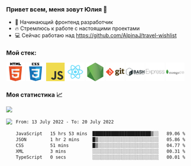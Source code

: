 ### Привет всем, меня зовут Юлия :llama:

- 🌱 Начинающий фронтенд разработчик
- 🔥 Стремлюсь к работе с настоящими проектами
- 💻 Сейчас работаю над https://github.com/AlpinaJ/travel-wishlist

### Мой стек:

<p>
<img src="https://raw.githubusercontent.com/github/explore/80688e429a7d4ef2fca1e82350fe8e3517d3494d/topics/html/html.png" alt="HTML" height="50">
<img src="https://raw.githubusercontent.com/github/explore/80688e429a7d4ef2fca1e82350fe8e3517d3494d/topics/css/css.png" alt="CSS" height="50" >
<img src="https://raw.githubusercontent.com/github/explore/80688e429a7d4ef2fca1e82350fe8e3517d3494d/topics/javascript/javascript.png" alt="Javascript" height="50">
<img src="https://raw.githubusercontent.com/github/explore/80688e429a7d4ef2fca1e82350fe8e3517d3494d/topics/react/react.png" alt="React" height="50">
<img src="https://raw.githubusercontent.com/github/explore/80688e429a7d4ef2fca1e82350fe8e3517d3494d/topics/nodejs/nodejs.png" alt="NodeJS" height="50">
<img src="https://raw.githubusercontent.com/github/explore/80688e429a7d4ef2fca1e82350fe8e3517d3494d/topics/git/git.png" alt="git" height="50">
<img src="https://raw.githubusercontent.com/github/explore/80688e429a7d4ef2fca1e82350fe8e3517d3494d/topics/bash/bash.png" alt="bash" height="50">
<img src="https://raw.githubusercontent.com/github/explore/80688e429a7d4ef2fca1e82350fe8e3517d3494d/topics/express/express.png" alt="MongoDB" height="50">
<img src="https://raw.githubusercontent.com/github/explore/80688e429a7d4ef2fca1e82350fe8e3517d3494d/topics/mongodb/mongodb.png" alt="Express" height="50">

<br />

### Моя статистика 📈 
![](https://visitor-badge.glitch.me/badge?page_id=AlpinaJ.AlpinaJ)
  
<div>
<a href="https://github-readme-stats.vercel.app/api?username=AlpinaJ&hide=contribs&show_icons=true">
  <img  align="left" height="130" style="margin-right: 10px" src="https://github-readme-stats.vercel.app/api?username=AlpinaJ&hide=contribs&show_icons=true" />
</a>
</div>

<!--START_SECTION:waka-->

```text
From: 13 July 2022 - To: 20 July 2022

JavaScript   15 hrs 53 mins  ██████████████████████▒░░   89.06 %
JSON         1 hr 2 mins     █▒░░░░░░░░░░░░░░░░░░░░░░░   05.86 %
CSS          51 mins         █▒░░░░░░░░░░░░░░░░░░░░░░░   04.77 %
XML          3 mins          ░░░░░░░░░░░░░░░░░░░░░░░░░   00.31 %
TypeScript   0 secs          ░░░░░░░░░░░░░░░░░░░░░░░░░   00.01 %
```

<!--END_SECTION:waka-->
